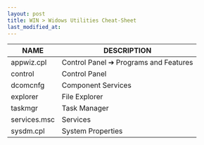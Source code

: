 ```yaml
---
layout: post
title: WIN > Widows Utilities Cheat-Sheet
last_modified_at: 
---
```


NAME         | DESCRIPTION
-------------|--------------------------------------
appwiz.cpl   | Control Panel ➔ Programs and Features
control      | Control Panel
dcomcnfg     | Component Services
explorer     | File Explorer
taskmgr      | Task Manager
services.msc | Services
sysdm.cpl    | System Properties